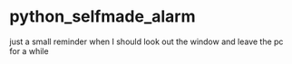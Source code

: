 # python_selfmade_alarm
just a small reminder when I should look out the window and leave the pc for a while
